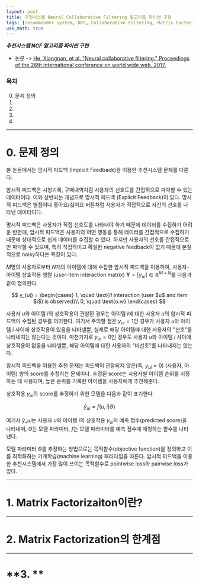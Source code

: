 ```yaml
---
layout: post
title: 추천시스템 Neural Collaborative Filtering 알고리즘 파이썬 구현
tags: [recommender system, NCF, Collaborative Filtering, Matrix Factorization, Python]
use_math: true
---
```


***추천시스템 NCF 알고리즘 파이썬 구현***

* 논문 -> [He, Xiangnan, et al. "Neural collaborative filtering." Proceedings of the 26th international conference on world wide web. 2017.
](https://dl.acm.org/doi/pdf/10.1145/3038912.3052569?casa_token=FfITqllG5HMAAAAA:rI_bL7aiSwK9r061e8X7_SEIpBIfLd8_MGB3yMrIlj53dzlfvN97S_qZDIgKPepzSjjy5cFHEUgCgvY)

### **목차**
0. 문제 정의  
1.  
2.  
3.  
4.  

---
# **0. 문제 정의**
본 논문에서는 암시적 피드백 (Implicit Feedback)을 이용한 추천시스템 문제를 다룬다.

암시적 피드백은 시청기록, 구매내역처럼 사용자의 선호도를 간접적으로 파악할 수 있는 데이터이다. 이와 상반되는 개념으로 명시적 피드백 (Explicit Feedback)이 있다. 명시적 피드백은 별점이나 좋아요/싫어요 버튼처럼 사용자가 직접적으로 자신의 선호를 나타낸 데이터이다.

명시적 피드백은 사용자가 직접 선호도를 나타내야 하기 때문에 데이터를 수집하기 어려운 반면에, 암시적 피드백은 사용자의 어떤 행동을 통해 데이터를 간접적으로 수집하기 때문에 상대적으로 쉽게 데이터를 수집할 수 있다. 하지만 사용자의 선호를 간접적으로만 파악할 수 있으며, 특히 직접적이고 확실한 negative feedback이 없기 때문에 본질적으로 noisy하다는 특징이 있다.

$M$명의 사용자로부터 $N$개의 아이템에 대해 수집한 암시적 피드백을 이용하여, 사용자-아이템 상호작용 행렬 (user-item interaction matrix) $\mathbf{Y} = [y_{ui}] \in \mathbb{R}^{M \times N}$를 다음과 같이 정의한다.

$$
y_{ui} = \begin{cases}
1, \quad \text{if interaction (user $u$ and item $i$) is observed}\\
0, \quad \text{o.w}
\end{cases}
$$

사용자 $u$와 아이템 $i$의 상호작용이 관찰된 경우는 아이템 $i$에 대한 사용자 $u$의 암시적 피드백이 수집된 경우를 의미한다. 여기서 주의할 점은 $y_{ui}=1$인 경우가 사용자 $u$와 아이템 $i$ 사이에 상호작용이 있음을 나타낼뿐, 실제로 해당 아이템에 대한 사용자의 "선호"를 나타내지는 않는다는 것이다. 마찬가지로 $y_{ui} = 0$인 경우도 사용자 $u$와 아이템 $i$ 사이에 상호작용이 없음을 나타낼뿐, 해당 아이템에 대한 사용자의 "비선호"를 나타내지는 않는다.

암시적 피드백을 이용한 추천 문제는 피드백이 관찰되지 않은(즉, $y_{ui} = 0$) (사용자, 아이템) 쌍의 score를 추정하는 문제이다. 추정된 score는 사용자별 아이템 순위를 지정하는 데 사용되며, 높은 순위를 기록한 아이템을 사용자에게 추천해준다.

상호작용 $y_{ui}$의 score를 추정하기 위한 모델을 다음과 같이 표기한다.  

$$
\hat{y}_{ui} = f(u, i \vert \Theta)
$$

여기서 $\hat{y}\_{ui}$는 사용자 $u$와 아이템 $i$의 상호작용 $y_{ui}$의 예측 점수(predicted score)을 나타내며, $\Theta$는 모델 파라미터, $f$는 모델 파라미터를 예측 점수에 매핑하는 함수를 나타낸다.

모델 파라미터 $\Theta$를 추정하는 방법으로는 목적함수(objective function)을 정의하고 이를 최적화하는 기계학습(machine learning) 패러다임을 따른다. 암시적 피드백을 이용한 추천시스템에서 가장 많이 쓰이는 목적함수로 pointwise loss와 pairwise loss가 있다.


---
# **1. Matrix Factorizaiton이란?**





---
# **2. Matrix Factorization의 한계점**




---
# **3. **
